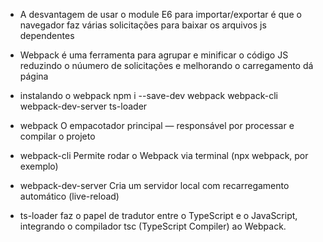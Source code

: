- A desvantagem de usar o module E6 para importar/exportar é que o navegador faz várias solicitações para baixar os arquivos js dependentes

- Webpack é uma ferramenta para agrupar e minificar o código JS reduzindo o núumero de solicitações e melhorando o carregamento dá página

- instalando o webpack npm i --save-dev webpack webpack-cli webpack-dev-server ts-loader

- webpack	O empacotador principal — responsável por processar e compilar o projeto
- webpack-cli	Permite rodar o Webpack via terminal (npx webpack, por exemplo)
- webpack-dev-server	Cria um servidor local com recarregamento automático (live-reload)
- ts-loader  faz o papel de tradutor entre o TypeScript e o JavaScript, integrando o compilador tsc (TypeScript Compiler) ao Webpack.